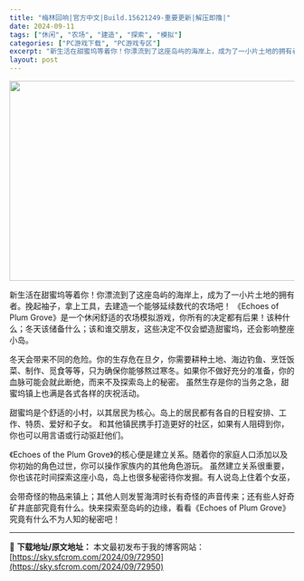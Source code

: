 ```yaml
---
title: "梅林回响|官方中文|Build.15621249-重要更新|解压即撸|"
date: 2024-09-11
tags: ["休闲", "农场", "建造", "探索", "模拟"]
categories: ["PC游戏下载", "PC游戏专区"]
excerpt: "新生活在甜蜜坞等着你！你漂流到了这座岛屿的海岸上，成为了一小片土地的拥有者。挽起袖子，拿上工具，去建造一个能够延续数代的农场吧！ 《Echoes of Plum Grove》是一个休闲舒适的农场模拟游戏，你所有的决定都有后果！该种什么；冬天该储备什么；该和谁交朋友，这些决定不仅会塑造甜蜜坞，还会影响&hellip;"
layout: post
---
```


<img class="aligncenter size-full wp-image-72935" src="https://sky.sfcrom.com/wp-content/uploads/2024/09/2024091108415372.webp" alt="" width="616" height="353" />

新生活在甜蜜坞等着你！你漂流到了这座岛屿的海岸上，成为了一小片土地的拥有者。挽起袖子，拿上工具，去建造一个能够延续数代的农场吧！
《Echoes of Plum Grove》是一个休闲舒适的农场模拟游戏，你所有的决定都有后果！该种什么；冬天该储备什么；该和谁交朋友，这些决定不仅会塑造甜蜜坞，还会影响整座小岛。

冬天会带来不同的危险。你的生存危在旦夕，你需要耕种土地、海边钓鱼、烹饪饭菜、制作、觅食等等，只为确保你能够熬过寒冬。如果你不做好充分的准备，你的血脉可能会就此断绝，而来不及探索岛上的秘密。
虽然生存是你的当务之急，甜蜜坞镇上也满是各式各样的庆祝活动。

甜蜜坞是个舒适的小村，以其居民为核心。岛上的居民都有各自的日程安排、工作、特质、爱好和子女。
和其他镇民携手打造更好的社区，如果有人阻碍到你，你也可以用言语或行动驱赶他们。

《Echoes of the Plum Grove》的核心便是建立关系。随着你的家庭人口添加以及你初始的角色过世，你可以操作家族内的其他角色游玩。
虽然建立关系很重要，你也该花时间探索这座小岛，岛上也很多秘密待你发掘。有人说岛上住着个女巫，

会带奇怪的物品来镇上；其他人则发誓海湾时长有奇怪的声音传来；还有些人好奇矿井底部究竟有什么。快来探索至岛屿的边缘，看看《Echoes of Plum Grove》究竟有什么不为人知的秘密吧！

---
📖 **下载地址/原文地址：** 本文最初发布于我的博客网站：[https://sky.sfcrom.com/2024/09/72950](https://sky.sfcrom.com/2024/09/72950)
